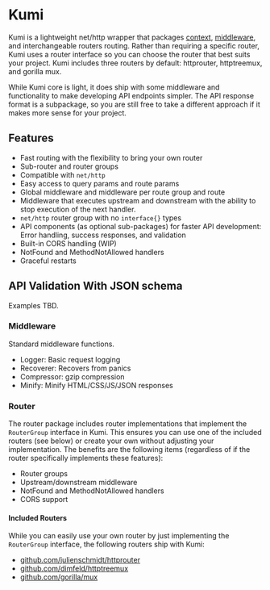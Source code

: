 # Kumi
Kumi is a lightweight net/http wrapper that packages [context](https://golang.org/pkg/context/),
[middleware](https://github.com/justinas/alice), and interchangeable routers routing. Rather than requiring a specific router, Kumi uses a
router interface so you can choose the router that best suits your project.
Kumi includes three routers by default: httprouter, httptreemux, and gorilla mux.

While Kumi core is light, it does ship with some middleware and functionality
to make developing API endpoints simpler. The API response format is
a subpackage, so you are still free to take a different approach if it makes
more sense for your project.

## Features
 * Fast routing with the flexibility to bring your own router
 * Sub-router and router groups
 * Compatible with ```net/http```
 * Easy access to query params and route params
 * Global middleware and middleware per route group and route
 * Middleware that executes upstream and downstream with the ability to
 stop execution of the next handler.
 * `net/http` router group with no `interface{}` types
 * API components (as optional sub-packages) for faster API development: Error handling, success responses, and validation
 * Built-in CORS handling (WIP)
 * NotFound and MethodNotAllowed handlers
 * Graceful restarts

## API Validation With JSON schema
Examples TBD.


### Middleware
Standard middleware functions.

 * Logger: Basic request logging
 * Recoverer: Recovers from panics
 * Compressor: gzip compression
 * Minify: Minify HTML/CSS/JS/JSON responses

### Router
The router package includes router implementations that implement the ```RouterGroup``` interface in Kumi. This ensures you can use one of the included routers (see below) or create your own without adjusting your implementation. The benefits are the following items (regardless of if the router specifically implements these features):

 * Router groups
 * Upstream/downstream middleware
 * NotFound and MethodNotAllowed handlers
 * CORS support

#### Included Routers
While you can easily use your own router by just implementing the ```RouterGroup``` interface, the following routers ship with Kumi:

 * [github.com/julienschmidt/httprouter](https://github.com/julienschmidt/httprouter)
 * [github.com/dimfeld/httptreemux](https://github.com/dimfeld/httptreemux)
 * [github.com/gorilla/mux](https://github.com/gorilla/mux)
